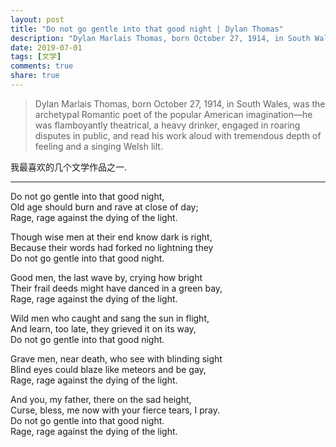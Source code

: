 ```yaml
---
layout: post
title: "Do not go gentle into that good night | Dylan Thomas"
description: "Dylan Marlais Thomas, born October 27, 1914, in South Wales, was the archetypal Romantic poet of the popular American imagination—he was flamboyantly theatrical, a heavy drinker, engaged in roaring disputes in public, and read his work aloud with tremendous depth of feeling and a singing Welsh lilt."
date: 2019-07-01
tags: [文学]
comments: true
share: true
---
```


> Dylan Marlais Thomas, born October 27, 1914, in South Wales, was the archetypal Romantic poet of the popular American imagination—he was flamboyantly theatrical, a heavy drinker, engaged in roaring disputes in public, and read his work aloud with tremendous depth of feeling and a singing Welsh lilt.

我最喜欢的几个文学作品之一.


---


Do not go gentle into that good night,<br/>
Old age should burn and rave at close of day;<br/>
Rage, rage against the dying of the light.

Though wise men at their end know dark is right,<br/>
Because their words had forked no lightning they<br/>
Do not go gentle into that good night.

Good men, the last wave by, crying how bright<br/>
Their frail deeds might have danced in a green bay,<br/>
Rage, rage against the dying of the light.

Wild men who caught and sang the sun in flight,<br/>
And learn, too late, they grieved it on its way,<br/>
Do not go gentle into that good night.

Grave men, near death, who see with blinding sight<br/>
Blind eyes could blaze like meteors and be gay,<br/>
Rage, rage against the dying of the light.

And you, my father, there on the sad height,<br/>
Curse, bless, me now with your fierce tears, I pray.<br/>
Do not go gentle into that good night.<br/>
Rage, rage against the dying of the light.